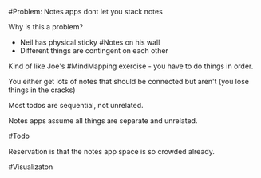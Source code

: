 #Problem: Notes apps dont let you stack notes

Why is this a problem?
- Neil has physical sticky #Notes on his wall
- Different things are contingent on each other

Kind of like Joe's #MindMapping exercise - you have to do things in order. 

You either get lots of notes that should be connected but aren't (you lose things in the cracks)

Most todos are sequential, not unrelated. 

Notes apps assume all things are separate and unrelated.

#Todo 

Reservation is that the notes app space is so crowded already. 

#Visualizaton 